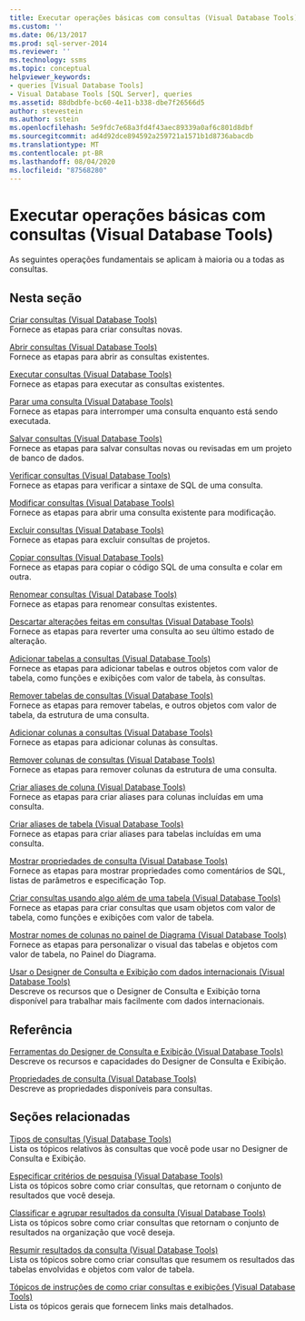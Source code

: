 ```yaml
---
title: Executar operações básicas com consultas (Visual Database Tools) | Microsoft Docs
ms.custom: ''
ms.date: 06/13/2017
ms.prod: sql-server-2014
ms.reviewer: ''
ms.technology: ssms
ms.topic: conceptual
helpviewer_keywords:
- queries [Visual Database Tools]
- Visual Database Tools [SQL Server], queries
ms.assetid: 88dbdbfe-bc60-4e11-b338-dbe7f26566d5
author: stevestein
ms.author: sstein
ms.openlocfilehash: 5e9fdc7e68a3fd4f43aec89339a0af6c801d8dbf
ms.sourcegitcommit: ad4d92dce894592a259721a1571b1d8736abacdb
ms.translationtype: MT
ms.contentlocale: pt-BR
ms.lasthandoff: 08/04/2020
ms.locfileid: "87568280"
---
```

# <a name="perform-basic-operations-with-queries-visual-database-tools"></a>Executar operações básicas com consultas (Visual Database Tools)
  As seguintes operações fundamentais se aplicam à maioria ou a todas as consultas.  
  
## <a name="in-this-section"></a>Nesta seção  
 [Criar consultas &#40;Visual Database Tools&#41;](visual-database-tools.md)  
 Fornece as etapas para criar consultas novas.  
  
 [Abrir consultas &#40;Visual Database Tools&#41;](open-queries-visual-database-tools.md)  
 Fornece as etapas para abrir as consultas existentes.  
  
 [Executar consultas &#40;Visual Database Tools&#41;](run-queries-visual-database-tools.md)  
 Fornece as etapas para executar as consultas existentes.  
  
 [Parar uma consulta &#40;Visual Database Tools&#41;](stop-a-query-visual-database-tools.md)  
 Fornece as etapas para interromper uma consulta enquanto está sendo executada.  
  
 [Salvar consultas &#40;Visual Database Tools&#41;](save-queries-visual-database-tools.md)  
 Fornece as etapas para salvar consultas novas ou revisadas em um projeto de banco de dados.  
  
 [Verificar consultas &#40;Visual Database Tools&#41;](verify-queries-visual-database-tools.md)  
 Fornece as etapas para verificar a sintaxe de SQL de uma consulta.  
  
 [Modificar consultas &#40;Visual Database Tools&#41;](modify-queries-visual-database-tools.md)  
 Fornece as etapas para abrir uma consulta existente para modificação.  
  
 [Excluir consultas &#40;Visual Database Tools&#41;](delete-queries-visual-database-tools.md)  
 Fornece as etapas para excluir consultas de projetos.  
  
 [Copiar consultas &#40;Visual Database Tools&#41;](copy-queries-visual-database-tools.md)  
 Fornece as etapas para copiar o código SQL de uma consulta e colar em outra.  
  
 [Renomear consultas &#40;Visual Database Tools&#41;](rename-queries-visual-database-tools.md)  
 Fornece as etapas para renomear consultas existentes.  
  
 [Descartar alterações feitas em consultas &#40;Visual Database Tools&#41;](discard-changes-made-to-queries-visual-database-tools.md)  
 Fornece as etapas para reverter uma consulta ao seu último estado de alteração.  
  
 [Adicionar tabelas a consultas &#40;Visual Database Tools&#41;](add-tables-to-queries-visual-database-tools.md)  
 Fornece as etapas para adicionar tabelas e outros objetos com valor de tabela, como funções e exibições com valor de tabela, às consultas.  
  
 [Remover tabelas de consultas &#40;Visual Database Tools&#41;](remove-tables-from-queries-visual-database-tools.md)  
 Fornece as etapas para remover tabelas, e outros objetos com valor de tabela, da estrutura de uma consulta.  
  
 [Adicionar colunas a consultas &#40;Visual Database Tools&#41;](add-columns-to-queries-visual-database-tools.md)  
 Fornece as etapas para adicionar colunas às consultas.  
  
 [Remover colunas de consultas &#40;Visual Database Tools&#41;](remove-columns-from-queries-visual-database-tools.md)  
 Fornece as etapas para remover colunas da estrutura de uma consulta.  
  
 [Criar aliases de coluna &#40;Visual Database Tools&#41;](create-column-aliases-visual-database-tools.md)  
 Fornece as etapas para criar aliases para colunas incluídas em uma consulta.  
  
 [Criar aliases de tabela &#40;Visual Database Tools&#41;](create-table-aliases-visual-database-tools.md)  
 Fornece as etapas para criar aliases para tabelas incluídas em uma consulta.  
  
 [Mostrar propriedades de consulta &#40;Visual Database Tools&#41;](query-properties-visual-database-tools.md)  
 Fornece as etapas para mostrar propriedades como comentários de SQL, listas de parâmetros e especificação Top.  
  
 [Criar consultas usando algo além de uma tabela &#40;Visual Database Tools&#41;](create-queries-using-something-besides-a-table-visual-database-tools.md)  
 Fornece as etapas para criar consultas que usam objetos com valor de tabela, como funções e exibições com valor de tabela.  
  
 [Mostrar nomes de colunas no painel de Diagrama &#40;Visual Database Tools&#41;](diagram-pane-visual-database-tools.md)  
 Fornece as etapas para personalizar o visual das tabelas e objetos com valor de tabela, no Painel do Diagrama.  
  
 [Usar o Designer de Consulta e Exibição com dados internacionais &#40;Visual Database Tools&#41;](use-the-query-and-view-designer-with-international-data-visual-database-tools.md)  
 Descreve os recursos que o Designer de Consulta e Exibição torna disponível para trabalhar mais facilmente com dados internacionais.  
  
## <a name="reference"></a>Referência  
 [Ferramentas do Designer de Consulta e Exibição &#40;Visual Database Tools&#41;](query-and-view-designer-tools-visual-database-tools.md)  
 Descreve os recursos e capacidades do Designer de Consulta e Exibição.  
  
 [Propriedades de consulta &#40;Visual Database Tools&#41;](query-properties-visual-database-tools.md)  
 Descreve as propriedades disponíveis para consultas.  
  
## <a name="related-sections"></a>Seções relacionadas  
 [Tipos de consultas &#40;Visual Database Tools&#41;](types-of-queries-visual-database-tools.md)  
 Lista os tópicos relativos às consultas que você pode usar no Designer de Consulta e Exibição.  
  
 [Especificar critérios de pesquisa &#40;Visual Database Tools&#41;](specify-search-criteria-visual-database-tools.md)  
 Lista os tópicos sobre como criar consultas, que retornam o conjunto de resultados que você deseja.  
  
 [Classificar e agrupar resultados da consulta &#40;Visual Database Tools&#41;](sort-and-group-query-results-visual-database-tools.md)  
 Lista os tópicos sobre como criar consultas que retornam o conjunto de resultados na organização que você deseja.  
  
 [Resumir resultados da consulta &#40;Visual Database Tools&#41;](summarize-query-results-visual-database-tools.md)  
 Lista os tópicos sobre como criar consultas que resumem os resultados das tabelas envolvidas e objetos com valor de tabela.  
  
 [Tópicos de instruções de como criar consultas e exibições &#40;Visual Database Tools&#41;](design-queries-and-views-how-to-topics-visual-database-tools.md)  
 Lista os tópicos gerais que fornecem links mais detalhados.  
  
  
